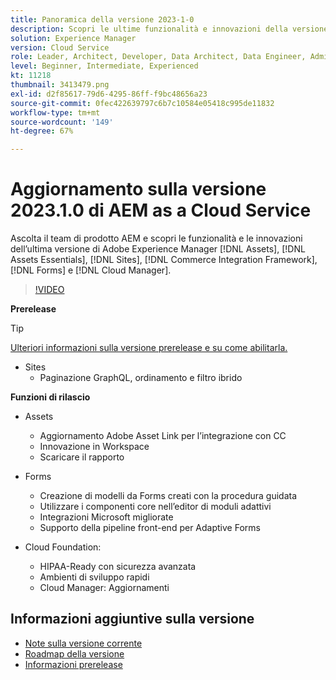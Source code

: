 ```yaml
---
title: Panoramica della versione 2023-1-0
description: Scopri le ultime funzionalità e innovazioni della versione 2023-1-0 di Adobe Experience Manager [!DNL Assets Essentials], [!DNL Sites], [!DNL Screens], [!DNL Forms] e [!DNL Cloud Foundation]
solution: Experience Manager
version: Cloud Service
role: Leader, Architect, Developer, Data Architect, Data Engineer, Admin, User
level: Beginner, Intermediate, Experienced
kt: 11218
thumbnail: 3413479.png
exl-id: d2f85617-79d6-4295-86ff-f9bc48656a23
source-git-commit: 0fec422639797c6b7c10584e05418c995de11832
workflow-type: tm+mt
source-wordcount: '149'
ht-degree: 67%

---
```


# Aggiornamento sulla versione 2023.1.0 di AEM as a Cloud Service

Ascolta il team di prodotto AEM e scopri le funzionalità e le innovazioni dell’ultima versione di Adobe Experience Manager [!DNL Assets], [!DNL Assets Essentials], [!DNL Sites], [!DNL Commerce Integration Framework], [!DNL Forms] e [!DNL Cloud Manager].

>[!VIDEO](https://video.tv.adobe.com/v/3413479/?quality=12&learn=on)

**Prerelease**

>[!TIP]
>
>[Ulteriori informazioni sulla versione prerelease e su come abilitarla.](https://experienceleague.adobe.com/docs/experience-manager-cloud-service/content/release-notes/prerelease.html?lang=it)

* Sites
   * Paginazione GraphQL, ordinamento e filtro ibrido

**Funzioni di rilascio**

* Assets
   * Aggiornamento Adobe Asset Link per l’integrazione con CC
   * Innovazione in Workspace
   * Scaricare il rapporto

* Forms
   * Creazione di modelli da Forms creati con la procedura guidata
   * Utilizzare i componenti core nell’editor di moduli adattivi
   * Integrazioni Microsoft migliorate
   * Supporto della pipeline front-end per Adaptive Forms

* Cloud Foundation:
   * HIPAA-Ready con sicurezza avanzata
   * Ambienti di sviluppo rapidi
   * Cloud Manager: Aggiornamenti

<!--- Have questions about the release?  Discuss the release in [Experience League Communities](https://adobe.ly/3paYDAo) --->

## Informazioni aggiuntive sulla versione

* [Note sulla versione corrente](https://experienceleague.adobe.com/docs/experience-manager-cloud-service/content/release-notes/home.html?lang=it)
* [Roadmap della versione](https://experienceleague.adobe.com/docs/experience-manager-release-information/aem-release-updates/update-releases-roadmap.html?lang=it)
* [Informazioni prerelease](https://experienceleague.adobe.com/docs/experience-manager-cloud-service/content/release-notes/prerelease.html?lang=it)